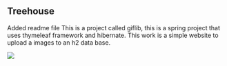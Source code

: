 ## Treehouse
Added readme file
This is a project called giflib, this is a spring project that uses thymeleaf framework and hibernate. This work is a simple website to upload a images to an h2 data base.

![](https://raw.githubusercontent.com/snorpey/jpg-glitch/master/images/logos/glitch-144x144.png)
